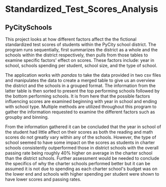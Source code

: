 # Standardized_Test_Scores_Analysis

## PyCitySchools ##

This project looks at how different factors affect the the fictional standardized test scores of students within the PyCity school district. The program runs sequentially, first summarizes the district as a whole and the schools within the district respectively, then pulls from those tables to examine specific factors' effect on scores. These factors include: year in school, schools spending per student, school size, and the type of school.
    
The application works with *pandas* to take the data provided in two csv files and manipulates the data to create a merged table to give us an overview the district and the schools in a grouped format. The information from the latter table is then sorted to present the top performing schools followed by the bottom performing schools. It is from here that the possible factors influencing scores are examined beginning with year in school and ending with school type. Multiple methods are utilized throughout this program to gather the information requested to examine the different factors such as groupby and binning.

From the information gathered it can be concluded that the year in school of the student had little affect on their scores as both the reading and math scores do not greatly vary within any of the schools. However, the type of school seemed to have some impact on the scores as students in charter schools consistently outperformed those in district schools with the overall passing rate being roughly 40% higher on average in the charter school than the district schools. Further assessment would be needed to conclude the specifics of why the charter schools performed better but it can be assumed it is not due to spending as each charter school's budget was on the lower end and schools with higher spending per student were shown to have lower scores and passing rates.
